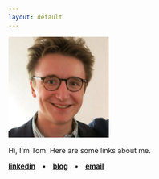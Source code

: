 ```yaml
---
layout: default
---
```

<img border="0" height="200" src="/images/tsphoto.jpg" width="200" />


Hi, I'm Tom. Here are some links about me. 


**[linkedin](https://www.linkedin.com/in/thomasadamczewski/) • [blog](https://fragile-credences.github.io/) • [email](mailto:tmkadamcz@gmail.com)**

